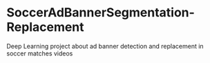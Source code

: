 # SoccerAdBannerSegmentation-Replacement
Deep Learning project about ad banner detection and replacement in soccer matches videos
